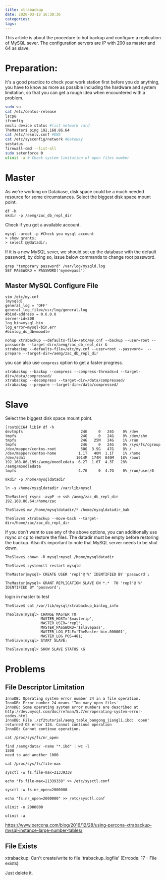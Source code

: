 ```yaml
---
title: xtrabackup
date: 2020-03-13 16:30:36
categories:
tags:
---
```


This article is about the procedure to hot backup and configure a replication of MySQL sever.
The configuration servers are IP with 200 as master and 64 as slave;

# Preparation: 

It's a good practice to check your work station first before you do anything, you have to know as more as possible including the hardware and system limitation, so that you can get a rough idea when encountered with a problem.

``` sh
sudo su
cat /etc/centos-release
lscpu
ifconfig
nmcli device status #list network card
TheMaster$ ping 192.168.86.64
cat /etc/resolv.conf #DNS
cat /etc/sysconfig/network #Gateway
sestatus
firewall-cmd --list-all
sudo setenforce 0
ulimit -a # Check system limitation of open files number
```
<!--more-->
# Master

As we're working on Database, disk space could be a much needed resource for some circumstances. Select the biggest disk space mount point.
```
df -h
mkdir -p /aemg/zac_db_repl_dir
```

Check if you got a available account.
```
mysql -uroot -p #Check you mysql account
> show grants;
> select @@datadir;
```

If it is a new MySQL sever, we should set up the database with the default password, by doing so, issue below commands to change root password.
```
grep "temporary password" /var/log/mysqld.log
SET PASSWORD = PASSWORD('mynewpass')
```
## Master MySQL Configure File

```
vim /etc/my.cnf
[mysqld]
general_log = 'OFF'
general_log_file=/usr/log/general.log
#bind-address = 0.0.0.0
server-id=200
log_bin=mysql-bin
log_error=mysql-bin.err
#binlog_do_db=moodle
```
```
nohup xtrabackup --defaults-file=/etc/my.cnf --backup --user=root --password= --target-dir=/aemg/zac_db_repl_dir &
xtrabackup --defaults-file=/etc/my.cnf --user=root --password=  --prepare --target-dir=/aemg/zac_db_repl_dir 
```
you can also use `compress` option to get a faster progress.
```
xtrabackup --backup --compress --compress-threads=4 --target-dir=/data/compressed/
xtrabackup --decompress --target-dir=/data/compressed/
xtrabackup --prepare --target-dir=/data/compressed/
````


# Slave

Select the biggest disk space mount point.

```
[root@CC64 lib]# df -h
devtmpfs                          24G     0   24G    0% /dev
tmpfs                             24G     0   24G    0% /dev/shm
tmpfs                             24G   25M   24G    1% /run
tmpfs                             24G     0   24G    0% /sys/fs/cgroup
/dev/mapper/centos-root           50G  3.9G   47G    8% /
/dev/mapper/centos-home          1.1T   40M  1.1T    1% /home
/dev/sda1                       1014M  174M  840M   18% /boot
192.168.86.199:/aemg/moodledata  6.2T  1.6T  4.3T   28% /aemg/moodledata
tmpfs                            4.7G     0  4.7G    0% /run/user/0
```

```
mkdir -p /home/mysqldatadir

ln -s /home/mysqldatadir /var/lib/mysql

TheMaster$ rsync -avpP -e ssh /aemg/zac_db_repl_dir 192.168.86.64:/home/zac

TheSlave$ mv /home/mysqldatadir/* /home/mysqldatadir_bak

TheSlave$ xtrabackup --move-back --target-dir=/home/zac/zac_db_repl_dir
```

If you don’t want to use any of the above options, you can additionally use rsync or cp to restore the files.
The datadir must be empty before restoring the backup. Also it’s important to note that MySQL server needs to be shut down.

```
TheSlave$ chown -R mysql:mysql /home/mysqldatadir

TheSlave$ systemctl restart mysqld

TheMaster|mysql> CREATE USER 'repl'@'%' IDENTIFIED BY 'password';

TheMaster|mysql> GRANT REPLICATION SLAVE ON *.*  TO 'repl'@'%' IDENTIFIED BY 'password';
```

login in master to test

```
TheSlave$ cat /var/lib/mysql/xtrabackup_binlog_info

TheSlave|mysql> CHANGE MASTER TO
                MASTER_HOST='$masterip',
                MASTER_USER='repl',
                MASTER_PASSWORD='$slavepass',
                MASTER_LOG_FILE='TheMaster-bin.000001',
                MASTER_LOG_POS=481;
TheSlave|mysql> START SLAVE;

TheSlave|mysql> SHOW SLAVE STATUS \G
```

# Problems

## File Descriptor Limitation

```
InnoDB: Operating system error number 24 in a file operation.
InnoDB: Error number 24 means 'Too many open files'
InnoDB: Some operating system error numbers are described at http://dev.mysql.com/doc/refman/5.7/en/operating-system-error-codes.html
InnoDB: File ./zf2tutorial/aemg_table_bangong_jiangli.ibd: 'open' returned OS error 124. Cannot continue operation
InnoDB: Cannot continue operation.
```

```
cat /proc/sys/fs/nr_open

find /aemg/data/ -name "*.ibd" | wc -l
1508
need to add another 1000

cat /proc/sys/fs/file-max

sysctl -w fs.file-max=21339338 

echo "fs.file-max=21339338" >> /etc/sysctl.conf

sysctl -w fs.nr_open=2000000

echo "fs.nr_open=2000000" >> /etc/sysctl.conf

ulimit -n 2000000 

ulimit -a
```

https://www.percona.com/blog/2016/12/28/using-percona-xtrabackup-mysql-instance-large-number-tables/


## File Exists

xtrabackup: Can't create/write to file 'trabackup_logfile' (Errcode: 17 - File exists)

Just delete it.